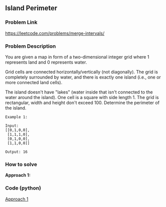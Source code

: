## Island Perimeter

### Problem Link

https://leetcode.com/problems/merge-intervals/

### Problem Description 

You are given a map in form of a two-dimensional integer grid where 1 represents land and 0 represents water.

Grid cells are connected horizontally/vertically (not diagonally). The grid is completely surrounded by water, and there is exactly one island (i.e., one or more connected land cells).

The island doesn't have "lakes" (water inside that isn't connected to the water around the island). One cell is a square with side length 1. The grid is rectangular, width and height don't exceed 100. Determine the perimeter of the island.


```
Example 1:

Input:
[[0,1,0,0],
 [1,1,1,0],
 [0,1,0,0],
 [1,1,0,0]]

Output: 16

```


### How to solve 

**Approach 1:**


### Code (python)

[Approach 1](https://github.com/yanray/leetcode/blob/master/medium/0056Merge_Intervals/0056Merge_Intervals1.py)

```python

```
